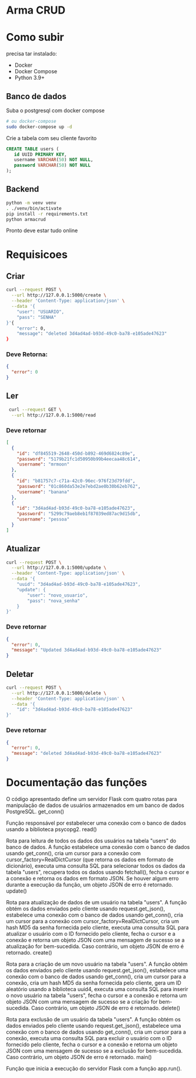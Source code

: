 # Arma CRUD

# Como subir

precisa tar instalado:

- Docker
- Docker Compose
- Python 3.9+

## Banco de dados

Suba o postgresql com docker compose

```sh
# ou docker-compose
sudo docker-compose up -d
```

Crie a tabela com seu cliente favorito

```sql
CREATE TABLE users (
   id UUID PRIMARY KEY,
   username VARCHAR(50) NOT NULL,
   password VARCHAR(50) NOT NULL
);
```

## Backend

```sh
python -m venv venv
. ./venv/bin/activate
pip install -r requirements.txt
python armacrud
```

Pronto deve estar tudo online

# Requisicoes

## Criar

```sh
curl --request POST \
  --url http://127.0.0.1:5000/create \
  --header 'Content-Type: application/json' \
  --data '{
 	"user": "USUARIO",
	"pass": "SENHA"
}'{
	"error": 0,
	"message": "deleted 3d4ad4ad-b93d-49c0-ba78-e105ade47623"
}
```

### Deve Retorna:

```json
{
  "error": 0
}
```

## Ler

```sh
 curl --request GET \
  --url http://127.0.0.1:5000/read
```

### Deve retornar

```json
[
  {
    "id": "df845519-2648-450d-b892-469d6824c89e",
    "password": "5179b21fc1d50950b99b4eecaa48c614",
    "username": "mrmoon"
  },
  {
    "id": "b81757c7-c71a-42c0-96ec-976f23d79fdd",
    "password": "01c860da53e2e7ebd2ae0b30b62eb762",
    "username": "banana"
  },
  {
    "id": "3d4ad4ad-b93d-49c0-ba78-e105ade47623",
    "password": "5299c79aeb8eb1f87039ed87ac9d15db",
    "username": "pessoa"
  }
]
```

## Atualizar

```sh
curl --request POST \
  --url http://127.0.0.1:5000/update \
  --header 'Content-Type: application/json' \
  --data '{
	"uuid": "3d4ad4ad-b93d-49c0-ba78-e105ade47623",
	"update": {
		"user": "novo_usuario",
		"pass": "nova_senha"
	}
}'

```

### Deve retornar

```json
{
  "error": 0,
  "message": "Updated 3d4ad4ad-b93d-49c0-ba78-e105ade47623"
}
```

## Deletar

```sh
curl --request POST \
  --url http://127.0.0.1:5000/delete \
  --header 'Content-Type: application/json' \
  --data '{
	"id": "3d4ad4ad-b93d-49c0-ba78-e105ade47623"
}'
```

### Deve retornar

```json
{
  "error": 0,
  "message": "deleted 3d4ad4ad-b93d-49c0-ba78-e105ade47623"
}
```



# Documentação das funções

O código apresentado define um servidor Flask com quatro rotas para manipulação de dados de usuários armazenados em um banco de dados PostgreSQL.
get_conn()

Função responsável por estabelecer uma conexão com o banco de dados usando a biblioteca psycopg2.
read()

Rota para leitura de todos os dados dos usuários na tabela "users" do banco de dados. A função estabelece uma conexão com o banco de dados usando get_conn(), cria um cursor para a conexão com cursor_factory=RealDictCursor (que retorna os dados em formato de dicionário), executa uma consulta SQL para selecionar todos os dados da tabela "users", recupera todos os dados usando fetchall(), fecha o cursor e a conexão e retorna os dados em formato JSON. Se houver algum erro durante a execução da função, um objeto JSON de erro é retornado.
update()

Rota para atualização de dados de um usuário na tabela "users". A função obtém os dados enviados pelo cliente usando request.get_json(), estabelece uma conexão com o banco de dados usando get_conn(), cria um cursor para a conexão com cursor_factory=RealDictCursor, cria um hash MD5 da senha fornecida pelo cliente, executa uma consulta SQL para atualizar o usuário com o ID fornecido pelo cliente, fecha o cursor e a conexão e retorna um objeto JSON com uma mensagem de sucesso se a atualização for bem-sucedida. Caso contrário, um objeto JSON de erro é retornado.
create()

Rota para a criação de um novo usuário na tabela "users". A função obtém os dados enviados pelo cliente usando request.get_json(), estabelece uma conexão com o banco de dados usando get_conn(), cria um cursor para a conexão, cria um hash MD5 da senha fornecida pelo cliente, gera um ID aleatório usando a biblioteca uuid4, executa uma consulta SQL para inserir o novo usuário na tabela "users", fecha o cursor e a conexão e retorna um objeto JSON com uma mensagem de sucesso se a criação for bem-sucedida. Caso contrário, um objeto JSON de erro é retornado.
delete()

Rota para exclusão de um usuário da tabela "users". A função obtém os dados enviados pelo cliente usando request.get_json(), estabelece uma conexão com o banco de dados usando get_conn(), cria um cursor para a conexão, executa uma consulta SQL para excluir o usuário com o ID fornecido pelo cliente, fecha o cursor e a conexão e retorna um objeto JSON com uma mensagem de sucesso se a exclusão for bem-sucedida. Caso contrário, um objeto JSON de erro é retornado.
main()

Função que inicia a execução do servidor Flask com a função app.run().

